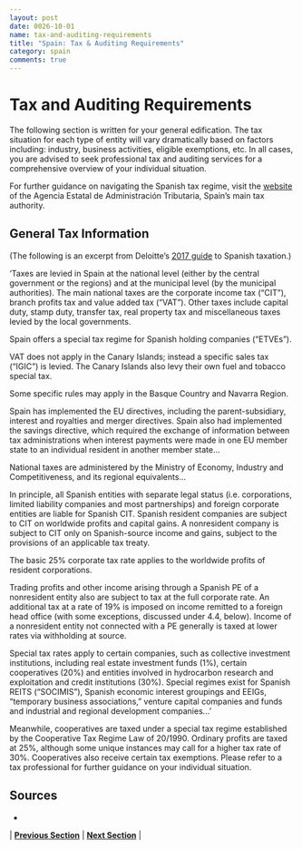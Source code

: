 ```yaml
---
layout: post
date: 0026-10-01
name: tax-and-auditing-requirements
title: "Spain: Tax & Auditing Requirements"
category: spain
comments: true
---
```

# Tax and Auditing Requirements

The following section is written for your general edification. The tax situation for each type of entity will vary dramatically based on factors including: industry, business activities, eligible exemptions, etc. In all cases, you are advised to seek professional tax and auditing services for a comprehensive overview of your individual situation.

For further guidance on navigating the Spanish tax regime, visit the [website](http://www.agenciatributaria.es/AEAT.internet/en_gb/Inicio/_Segmentos_/Empresas_y_profesionales/Empresarios_individuales_y_profesionales/Empresarios_individuales_y_profesionales.shtml) of the Agencia Estatal de Administración Tributaria, Spain’s main tax authority. 

## General Tax Information

(The following is an excerpt from Deloitte’s [2017 guide](https://www2.deloitte.com/content/dam/Deloitte/global/Documents/Tax/dttl-tax-spainguide-2017.pdf) to Spanish taxation.)			
						
‘Taxes are levied in Spain at the national level (either by the central government or the regions) and at the municipal level (by the municipal authorities). The main national taxes are the corporate income tax (“CIT”), branch profits tax and value added tax (“VAT”). Other taxes include capital duty, stamp duty, transfer tax, real property tax and miscellaneous taxes levied by the local governments.
						
Spain offers a special tax regime for Spanish holding companies (“ETVEs”).
						
VAT does not apply in the Canary Islands; instead a specific sales tax (“IGIC”) is levied. The Canary Islands also levy their own fuel and tobacco special tax.
						
Some specific rules may apply in the Basque Country and Navarra Region.
						
Spain has implemented the EU directives, including the parent-subsidiary, interest and royalties and merger directives. Spain also had implemented the savings directive, which required the exchange of information between tax administrations when interest payments were made in one EU member state to an individual resident in another member state...
						
National taxes are administered by the Ministry of Economy, Industry and Competitiveness, and its regional equivalents…		
						
In principle, all Spanish entities with separate legal status (i.e. corporations, limited liability companies and most partnerships) and foreign corporate entities are liable for Spanish CIT. Spanish resident companies are subject to CIT on worldwide profits and capital gains. A nonresident company is subject to CIT only on Spanish-source income and gains, subject to the provisions of an applicable tax treaty.
						
The basic 25% corporate tax rate applies to the worldwide profits of resident corporations.
						
Trading profits and other income arising through a Spanish PE of a nonresident entity also are subject to tax at the full corporate rate. An additional tax at a rate of 19% is imposed on income remitted to a foreign head office (with some exceptions, discussed under 4.4, below). Income of a nonresident entity not connected with a PE generally is taxed at lower rates via withholding at source.
						
Special tax rates apply to certain companies, such as collective investment institutions, including real estate investment funds (1%), certain cooperatives (20%) and entities involved in hydrocarbon research and exploitation and credit institutions (30%). Special regimes exist for Spanish REITS (“SOCIMIS”), Spanish economic interest groupings and EEIGs, “temporary business associations,” venture capital companies and funds and industrial and regional development companies…’

Meanwhile, cooperatives are taxed under a special tax regime established by the Cooperative Tax Regime Law of 20/1990. Ordinary profits are taxed at 25%, although some unique instances may call for a higher tax rate of 30%. Cooperatives also receive certain tax exemptions. Please refer to a tax professional for further guidance on your individual situation. 


Sources 
---
- 

| **[Previous Section]( https://neo-project.github.io/global-blockchain-compliance-hub//spain/spain-team-member-nationality-requirements.html)** | **[Next Section]( https://neo-project.github.io/global-blockchain-compliance-hub//spain/spain-governing-by-law.html)** |
